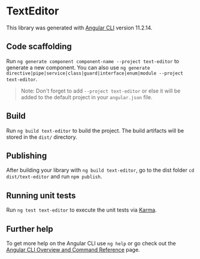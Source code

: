# TextEditor

This library was generated with [Angular CLI](https://github.com/angular/angular-cli) version 11.2.14.

## Code scaffolding

Run `ng generate component component-name --project text-editor` to generate a new component. You can also use `ng generate directive|pipe|service|class|guard|interface|enum|module --project text-editor`.
> Note: Don't forget to add `--project text-editor` or else it will be added to the default project in your `angular.json` file. 

## Build

Run `ng build text-editor` to build the project. The build artifacts will be stored in the `dist/` directory.

## Publishing

After building your library with `ng build text-editor`, go to the dist folder `cd dist/text-editor` and run `npm publish`.

## Running unit tests

Run `ng test text-editor` to execute the unit tests via [Karma](https://karma-runner.github.io).

## Further help

To get more help on the Angular CLI use `ng help` or go check out the [Angular CLI Overview and Command Reference](https://angular.io/cli) page.
